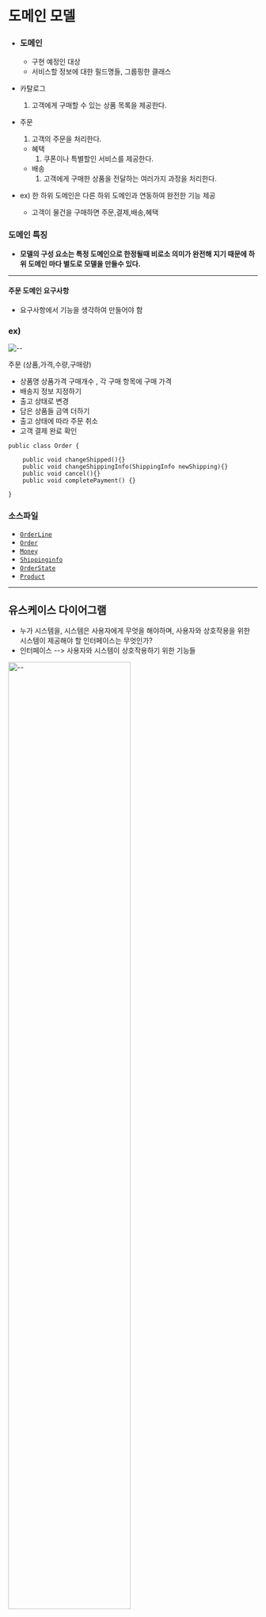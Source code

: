 # 도메인 모델

- ### 도메인
  - 구현 예정인 대상
  - 서비스할 정보에 대한 필드명들, 그룹핑한 클래스


- 카탈로그
    1. 고객에게 구매할 수 있는 상품 목록을 제공한다.

- 주문 
    1. 고객의 주문을 처리한다.
  - 혜택
    1. 쿠폰이나 특별할인 서비스를 제공한다.
  - 배송
    1. 고객에게 구매한 상품을 전달하는 여러가지 과정을 처리한다.
  

- ex) 한 하위 도메인은 다른 하위 도메인과 연동하여 완전한 기능 제공
  - 고객이 물건을 구매하면 주문,결제,배송,혜택


### 도메인 특징
- **모델의 구성 요소는 특정 도메인으로 한정될때 비로소 의미가 완전해 지기 때문에 하위 도메인 마다 별도로 모델을 만들수 있다.**

***

#### 주문 도메인 요구사항
- 요구사항에서 기능을 생각하여 만들어야 함


### ex)

<img src="https://github.com/sanscout1/HRiverStudy/blob/main/src/picture/domainRequirement01.png?raw=true" alt="--">



주문
(상품,가격,수량,구매량)
- 상품명 상품가격 구매개수 , 각 구매 항목에 구매 가격  
- 배송지 정보 지정하기  
- 출고 상태로 변경
- 담은 상품들 금액 더하기
- 출고 상태에 따라 주문 취소
- 고객 결제 완료 확인

```
public class Order {
    
    public void changeShipped(){}
    public void changeShippingInfo(ShippingInfo newShipping){}
    public void cancel(){}
    public void completePayment() {}

}
```
### 소스파일
* [`OrderLine`](https://github.com/sanscout1/javaStudy/tree/main/src/Java_Lecture/About_oop/day5_Domain/OrderLine.java)
* [`Order`](https://github.com/sanscout1/javaStudy/tree/main/src/Java_Lecture/About_oop/day5_Domain/Order.java)
* [`Money`](https://github.com/sanscout1/javaStudy/tree/main/src/Java_Lecture/About_oop/day5_Domain/Money.java)
* [`Shippinginfo`](https://github.com/sanscout1/javaStudy/tree/main/src/Java_Lecture/About_oop/day5_Domain/ShippingInfo.java)
* [`OrderState`](https://github.com/sanscout1/javaStudy/tree/main/src/Java_Lecture/About_oop/day5_Domain/OrderState.java)
* [`Product`](https://github.com/sanscout1/javaStudy/tree/main/src/Java_Lecture/About_oop/day5_Domain/Product.java)

***

## 유스케이스 다이어그램

- 누가 시스템을, 시스템은 사용자에게 무엇을 해야하며, 사용자와 상호작용을 위한 시스템이 제공해야 할 인터페이스는 무엇인가?
- 인터페이스 --> 사용자와 시스템이 상호작용하기 위한 기능들

<img src="https://github.com/sanscout1/HRiverStudy/blob/main/src/picture/usecase01.png?raw=true" width="70%" alt="--">

- 액터 : 시스템 외부의 존재, 이벤트를 시작하는 객체
- 유스케이스 : 시스템 내부에 해당되는 단위 기능 (function 단위) , 사용자 관점에서 시스템 모델링

### 액터와 유스케이스

#### 유스케이스 간의 관계
- 일반화 관계  (실선)
  - 상속 관계
  - 추상적인 엑터와 구체적인 엑터 사이에 관계를 맺어줌


- 포함(include) 관계 (점선)
  - 다른 유스케이스에서 기존 유스케이스를 사용
  - 같은 기능이 있는 다른 유스케이스가 반드시 수행되는 관계
  - 기준 유스케이스의 이벤트 (메소드 콜) 흐름에 영향을 줌
  


- 확장(extend) 관계 (점선)
  - 기존 유스케이스에 더 추가하여 사용
  - 상위 유스케이스로부터 특정 조건때 수행


#### 엑터와 유스케이스 관계
- 연관 관계 (실선)
  - 액터와 정보를 주고받는 유스케이스

#### 유스케이스 사이 관계
- 중복 관계 
  - 유스케이스의 흐름을 만들어 보고, 중복되는 케이스를 묶어본다
  - 중복 케이스를 그림과 같이 분리 한다.
  
<img src="https://github.com/sanscout1/HRiverStudy/blob/main/src/picture/usecase02.png?raw=true" width="70%" alt="--">










